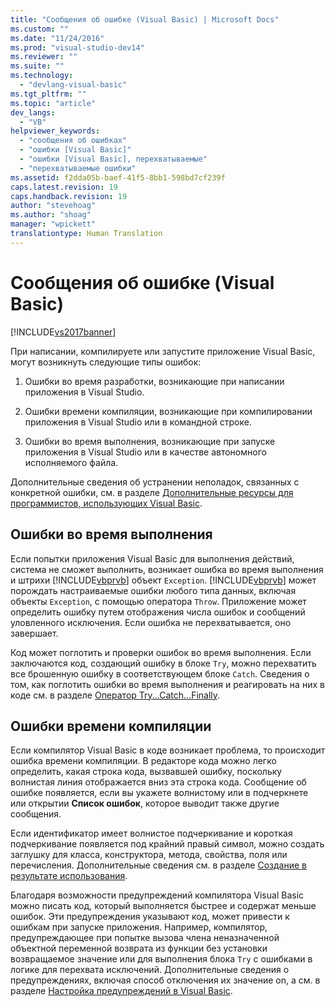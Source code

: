 ```yaml
---
title: "Сообщения об ошибке (Visual Basic) | Microsoft Docs"
ms.custom: ""
ms.date: "11/24/2016"
ms.prod: "visual-studio-dev14"
ms.reviewer: ""
ms.suite: ""
ms.technology: 
  - "devlang-visual-basic"
ms.tgt_pltfrm: ""
ms.topic: "article"
dev_langs: 
  - "VB"
helpviewer_keywords: 
  - "сообщения об ошибках"
  - "ошибки [Visual Basic]"
  - "ошибки [Visual Basic], перехватываемые"
  - "перехватываемые ошибки"
ms.assetid: f2dda05b-baef-41f5-8bb1-598bd7cf239f
caps.latest.revision: 19
caps.handback.revision: 19
author: "stevehoag"
ms.author: "shoag"
manager: "wpickett"
translationtype: Human Translation
---
```

# Сообщения об ошибке (Visual Basic)
[!INCLUDE[vs2017banner](../../../csharp/includes/vs2017banner.md)]

При написании, компилируете или запустите приложение Visual Basic, могут возникнуть следующие типы ошибок:  
  
1.  Ошибки во время разработки, возникающие при написании приложения в Visual Studio.  
  
2.  Ошибки времени компиляции, возникающие при компилировании приложения в Visual Studio или в командной строке.  
  
3.  Ошибки во время выполнения, возникающие при запуске приложения в Visual Studio или в качестве автономного исполняемого файла.  
  
 Дополнительные сведения об устранении неполадок, связанных с конкретной ошибки, см. в разделе [Дополнительные ресурсы для программистов, использующих Visual Basic](../../../visual-basic/getting-started/additional-resources.md).  
  
## Ошибки во время выполнения  
 Если попытки приложения Visual Basic для выполнения действий, система не сможет выполнить, возникает ошибка во время выполнения и штрихи [!INCLUDE[vbprvb](../../../csharp/programming-guide/concepts/linq/includes/vbprvb_md.md)] объект `Exception`.  [!INCLUDE[vbprvb](../../../csharp/programming-guide/concepts/linq/includes/vbprvb_md.md)] может порождать настраиваемые ошибки любого типа данных, включая объекты `Exception`, с помощью оператора `Throw`.  Приложение может определить ошибку путем отображения числа ошибок и сообщений уловленного исключения.  Если ошибка не перехватывается, оно завершает.  
  
 Код может поглотить и проверки ошибок во время выполнения.  Если заключаются код, создающий ошибку в блоке `Try`, можно перехватить все брошенную ошибку в соответствующем блоке `Catch`.  Сведения о том, как поглотить ошибки во время выполнения и реагировать на них в коде см. в разделе [Оператор Try...Catch...Finally](../../../visual-basic/language-reference/statements/try-catch-finally-statement.md).  
  
## Ошибки времени компиляции  
 Если компилятор Visual Basic в коде возникает проблема, то происходит ошибка времени компиляции.  В редакторе кода можно легко определить, какая строка кода, вызвавшей ошибку, поскольку волнистая линия отображается вниз эта строка кода.  Сообщение об ошибке появляется, если вы укажете волнистому или в подчеркнете или открытии **Список ошибок**, которое выводит также другие сообщения.  
  
 Если идентификатор имеет волнистое подчеркивание и короткая подчеркивание появляется под крайний правый символ, можно создать заглушку для класса, конструктора, метода, свойства, поля или перечисления.  Дополнительные сведения см. в разделе [Создание в результате использования](/visual-cpp/misc/generate-from-usage).  
  
 Благодаря возможности предупреждений компилятора Visual Basic можно писать код, который выполняется быстрее и содержат меньше ошибок.  Эти предупреждения указывают код, может привести к ошибкам при запуске приложения.  Например, компилятор, предупреждающее при попытке вызова члена неназначенной объектной переменной возврата из функции без установки возвращаемое значение или для выполнения блока `Try` с ошибками в логике для перехвата исключений.  Дополнительные сведения о предупреждениях, включая способ отключения их значение on, а см. в разделе [Настройка предупреждений в Visual Basic](/visual-studio/ide/configuring-warnings-in-visual-basic).